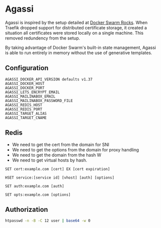 # Agassi
Agassi is inspired by the setup detailed at [Docker Swarm Rocks](https://dockerswarm.rocks/). When Traefik dropped support for distributed certificate storage, it created a situation all certificates were stored locally on a single machine. This removed redundency from the setup.

By taking advantage of Docker Swarm's built-in state management, Agassi is able to run entirely in memory without the use of generative templates.

## Configuration
```
AGASSI_DOCKER_API_VERSION defaults v1.37
AGASSI_DOCKER_HOST
AGASSI_DOCKER_PORT
AGASSI_LETS_ENCRYPT_EMAIL
AGASSI_MAILINABOX_EMAIL
AGASSI_MAILINABOX_PASSWORD_FILE
AGASSI_REDIS_HOST
AGASSI_REDIS_PORT
AGASSI_TARGET_ALIAS
AGASSI_TARGET_CNAME
```
## Redis
- We need to get the cert from the domain for SNI
- We need to get the options from the domain for proxy handling
- We need to get the domain from the hash W
- We need to get virtual hosts by hash.

`SET cert:example.com [cert] EX [cert expiration]`

`HSET service:[service id] [vhost] [auth] [options]`

`SET auth:example.com [auth]`

`SET opts:example.com [options]`

## Authorization
```sh
htpasswd -n -B -C 12 user | base64 -w 0
```
